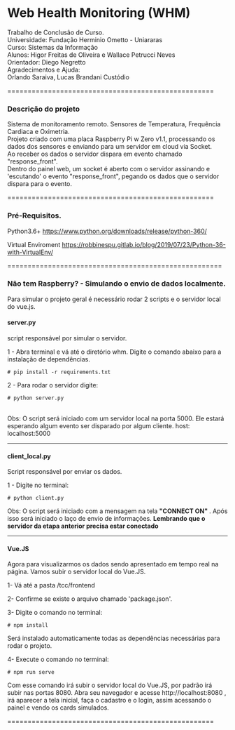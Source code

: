# Web Health Monitoring (WHM)
Trabalho de Conclusão de Curso.<br>
Universidade: Fundação Herminio Ometto - Uniararas<br>
Curso: Sistemas da Informação<br>
Alunos: Higor Freitas de Oliveira e Wallace Petrucci Neves<br>
Orientador: Diego Negretto<br>
Agradecimentos e Ajuda:<br>
Orlando Saraiva, Lucas Brandani Custódio

===================================================

### Descrição do projeto
Sistema de monitoramento remoto. Sensores de Temperatura, Frequência Cardiaca e Oximetria.<br>
Projeto criado com uma placa Raspberry Pi w Zero v1.1, processando os dados dos sensores e enviando para um servidor
em cloud via Socket.<br>
Ao receber os dados o servidor dispara em evento chamado "response_front".<br>
Dentro do painel web, um socket é aberto com o servidor assinando e 'escutando' o evento "response_front", pegando os dados que o servidor dispara para o evento.

===================================================
### Pré-Requisitos.

Python3.6+
https://www.python.org/downloads/release/python-360/

Virtual Enviroment
https://robbinespu.gitlab.io/blog/2019/07/23/Python-36-with-VirtualEnv/

=====================================================

### Não tem Raspberry? - Simulando o envio de dados localmente.
Para simular o projeto geral é necessário rodar 2 scripts e o servidor local do vue.js.<br>

#### server.py<br>
script responsável por simular o servidor.<br>

1 - Abra terminal e vá até o diretório whm. Digite o comando abaixo para a instalação de dependências.
```
# pip install -r requirements.txt
```
2 - Para rodar o servidor digite:
```
# python server.py
```
<br>
Obs: O script será iniciado com um servidor local na porta 5000. Ele estará esperando algum evento ser disparado por algum cliente.
host: localhost:5000

------------------------

#### client_local.py<br>
Script responsável por enviar os dados.

1 - Digite no terminal:

```
# python client.py
```

Obs: O script será iniciado com a mensagem na tela <b>"CONNECT ON" </b>. Após isso será iniciado o laço de envio de informações. <b>Lembrando que o servidor da etapa anterior precisa estar conectado</b>

------------------------
#### Vue.JS<br>
Agora para visualizarmos os dados sendo apresentado em tempo real na página. Vamos subir o servidor local do Vue.JS.

1- Vá até a pasta /tcc/frontend

2- Confirme se existe o arquivo chamado 'package.json'.

3- Digite o comando no terminal:

``` 
# npm install
```
Será instalado automaticamente todas as dependências necessárias para rodar o projeto.

4- Execute o comando no terminal:

```
# npm run serve
```

Com esse comando irá subir o servidor local do Vue.JS, por padrão irá subir nas portas 8080. Abra seu navegador e acesse
http://localhost:8080 , irá aparecer a tela inicial, faça o cadastro e o login, assim acessando o painel e vendo os cards simulados.

===================================================
